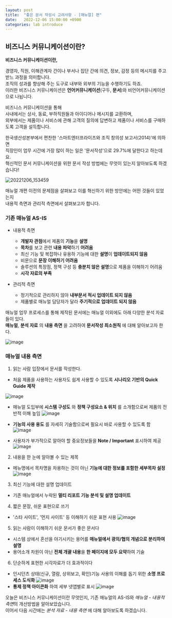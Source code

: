 ```yaml
---
layout: post
title:  "좋은 문서 작성시 고려사항 - [매뉴얼] 편"
date:   2022-12-06 15:00:00 +0900
categories: lab introduce
---
```


## 비즈니스 커뮤니케이션이란?

**비즈니스 커뮤니케이션이란,** 

경영자, 직원, 이해관계자 간이나 부서나 집단 간에 의견, 정보, 감정 등의 메시지를 주고받느 과정을 의미합니다.    
조직의 성과를 향상해 주는 도구로 내부와 외부의 기능을 수행하기도 하죠.  
이러한 비즈니스 커뮤니케이션은 **언어커뮤니케이션**(구두, **문서**)와 비언어커뮤니케이션으로 나뉩니다.  

비즈니스 커뮤니케이션을 통해  
사내에서는 상사, 동료, 부하직원들과 아이디어나 메시지를 교환하며,   
외부에서는 제품이나 서비스에 관해 고객의 질의에 답변하고 제품이나 서비스를 구매하도록 고객을 설득합니다.  

한국생산성본부에서 편찬한 '스마트엔터프라이즈와 조직 창의성 보고서(2014)'에 의하면  
직장인이 업무 시간에 가장 많이 하는 일은 '문서작성'으로 29.7%에 달한다고 하는데요.  
혁신적인 문서 커뮤니케이션을 위한 문서 작성 방법에는 무엇이 있는지 알아보도록 하겠습니다!


![20221206_153459](https://user-images.githubusercontent.com/118801307/205838853-015bf695-55e6-4068-aa18-ea2ad2cf60eb.png)


매뉴얼 개편 이전의 문제점을 살펴보고 이를 혁신하기 위한 방안에는 어떤 것들이 있었는지  
내용적 측면과 관리적 측면에서 살펴보고자 합니다.  



### 기존 매뉴얼 AS-IS 

- 내용적 측면
  - **개발자 관점**에서 제품의 **기능**을 **설명**  
  - **목차**를 보고 관련 **내용 파악**하기 **어려움**  
  - 최신 기능 및 복잡하나 유용하 기능에 대한 **설명**이 **업데이트되지 않음**  
  - 비문으로 **문장 이해하기 어려움**  
  - 솔루션의 특장점, 정책 구성 등 **충분치 않은 설명**으로 제품을 이해하기 어려움  
  - **시각 자료의 부족**  

- 관리적 측면  
  - 정기적으로 관리하지 않아 **내부문서 적시 업데이트 되지 않음**  
  - 제품별로 매뉴얼 담당자가 달라 **주기적으로 업데이트 되지 않음**  
   

매뉴얼 업무 프로세스를 통해 제작된 문서에는 매뉴얼 이외에도 아래 다양한 분석 자료들이 있다.    
**매뉴얼**, **분석 자료** 의 **내용 측면** 을 고려하여 **문서작성 최소원칙** 에 대해 알아보고자 한다.  


![image](https://user-images.githubusercontent.com/118801307/206067484-cf7f350a-01e6-4c39-a6a0-590b6d2a2f80.png)


### 매뉴얼 내용 측면

1) 읽는 사람 입장에서 문서를 작성한다.  
- 처음 제품을 사용하는 사용자도 쉽게 사용할 수 있도록 **시나리오 기반의 Quick Guide 제작**  

![image](https://user-images.githubusercontent.com/118801307/206067593-1e9b6185-07d5-4fe3-b0b0-478eb726d730.png)

- 매뉴얼 도입부에 **시스템 구성도** 와 **정책 구성요소 & 위치** 를 소개함으로써 제품의 전반적 이해 높임
![image](https://user-images.githubusercontent.com/118801307/206067709-f3940603-9e4d-4fb5-8af1-e48cf411e72d.png)  

- **기능의 사용 용도** 를 자세히 기술함으로써 필요시 바로 사용할 수 있도록 함
![image](https://user-images.githubusercontent.com/118801307/206068485-76034e09-0255-4f54-ae83-deacfc0d9c2d.png)

- 사용자가 부가적으로 알아야 할 중요정보들을 **Note / Important** 표시하여 제공
![image](https://user-images.githubusercontent.com/118801307/206068110-e5c7f6e2-07ae-4226-a937-b9fcacc79632.png)



2) 내용을 한 눈에 알아볼 수 있는 제목
- 메뉴명에서 목차명을 차용하는 것이 아닌 **기능에 대한 정보를 포함한 세부목차 설정**  
![image](https://user-images.githubusercontent.com/118801307/206068632-f108a38a-3ded-462a-a9cf-a4abd9ed9af5.png)

3) 최신 기능에 대한 설명 업데이트
- 기존 매뉴얼에서 누락된 **멀티 리포트 기능 분석 및 설명 업데이트**

4) 짧은 문장, 쉬운 표현으로 쓰기
- '스타 사이트', '먼지 사이트' 등 이해하기 쉬운 표현 사용
![image](https://user-images.githubusercontent.com/118801307/206066037-b80d9a53-58d8-451f-8c07-0bace374e717.png)
5) 읽는 사람이 이해하기 쉬운 문서가 좋은 문서다
- 시스템 상에서 혼선을 야기시키는 용어를 **매뉴얼에서 광의/협의 개념으로 분리하여 설명**
- 용어소개 차원이 아닌 **전체 개괄 내용**을 **한 페이지에 모두 요약**하여 기술

6) 단순하게 표현한 시각자료가 더 효과적이다
- 인시던츠 상태(신규, 열람, 상위보고, 확인)기능 사용의 이해를 돕기 위한 **소명 프로세스 도식화**
![image](https://user-images.githubusercontent.com/118801307/206066173-526b816c-c71d-4bdd-ad36-666aebcd042b.png)
- **통제 정책 아이콘화** 하여 세부 넷앱별로 표시
![image](https://user-images.githubusercontent.com/118801307/206067172-ce096ab0-4edf-4f7d-95a8-12e70be0184e.png)

오늘은 비즈니스 커뮤니케이션이란 무엇인지, 기존 매뉴얼의 AS-IS와 *매뉴얼 - 내용적 측면*의 개선방법을 알아보았습니다.   
이어서 다음 시간에는 *분석 자료 - 내용 측면* 에 대해 알아보도록 하겠습니다. 
